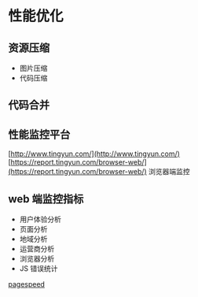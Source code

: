 # 性能优化

## 资源压缩

-   图片压缩
-   代码压缩

## 代码合并

## 性能监控平台

[http://www.tingyun.com/](http://www.tingyun.com/)  
[https://report.tingyun.com/browser-web/](https://report.tingyun.com/browser-web/) 浏览器端监控

## web 端监控指标

-   用户体验分析
-   页面分析
-   地域分析
-   运营商分析
-   浏览器分析
-   JS 错误统计

[pagespeed](https://developers.google.com/speed/pagespeed/insights/?url=https%3A%2F%2Fwww.baidu.com%2F)
